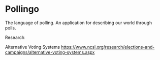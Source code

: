 # Pollingo
The language of polling. An application for describing our world through polls. 


Research:


Alternative Voting Systems
https://www.ncsl.org/research/elections-and-campaigns/alternative-voting-systems.aspx



